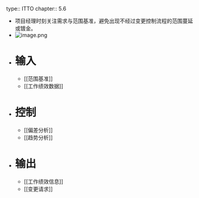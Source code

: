 type:: ITTO
chapter:: 5.6

- 项目经理时刻关注需求与范围基准，避免出现不经过变更控制流程的范围蔓延或镀金。
- ![image.png](../assets/image_1747735756992_0.png)
- # 输入
	- [[范围基准]]
	- [[工作绩效数据]]
- # 控制
	- [[偏差分析]]
	- [[趋势分析]]
- # 输出
	- [[工作绩效信息]]
	- [[变更请求]]